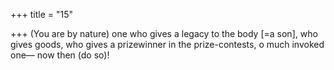 +++
title = "15"

+++
(You are by nature) one who gives a legacy to the body [=a son], who  gives goods, who gives a prizewinner in the prize-contests, o much  invoked one—
now then (do so)!
